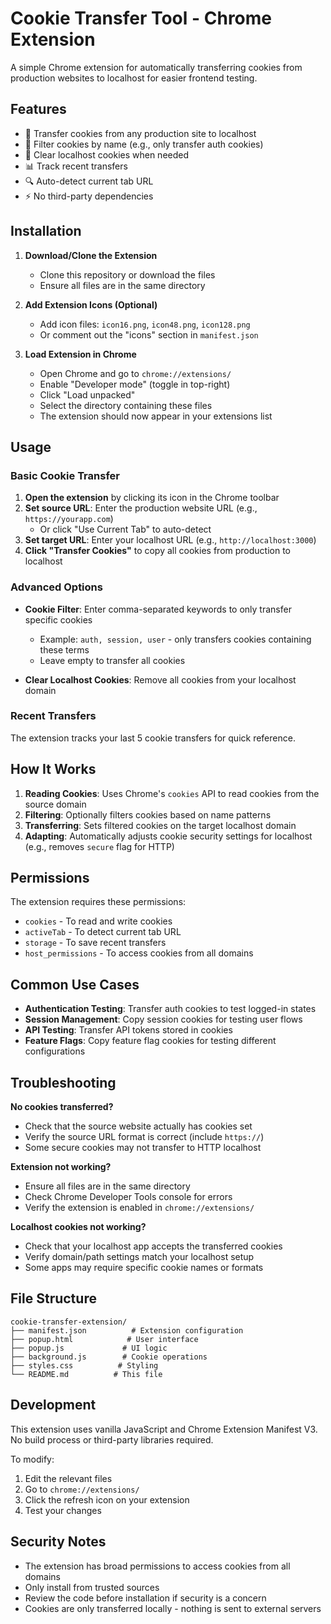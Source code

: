 # Cookie Transfer Tool - Chrome Extension

A simple Chrome extension for automatically transferring cookies from production websites to localhost for easier frontend testing.

## Features

- 🍪 Transfer cookies from any production site to localhost
- 🎯 Filter cookies by name (e.g., only transfer auth cookies)
- 🧹 Clear localhost cookies when needed
- 📊 Track recent transfers
- 🔍 Auto-detect current tab URL
- ⚡ No third-party dependencies

## Installation

1. **Download/Clone the Extension**
   - Clone this repository or download the files
   - Ensure all files are in the same directory

2. **Add Extension Icons (Optional)**
   - Add icon files: `icon16.png`, `icon48.png`, `icon128.png`
   - Or comment out the "icons" section in `manifest.json`

3. **Load Extension in Chrome**
   - Open Chrome and go to `chrome://extensions/`
   - Enable "Developer mode" (toggle in top-right)
   - Click "Load unpacked"
   - Select the directory containing these files
   - The extension should now appear in your extensions list

## Usage

### Basic Cookie Transfer

1. **Open the extension** by clicking its icon in the Chrome toolbar
2. **Set source URL**: Enter the production website URL (e.g., `https://yourapp.com`)
   - Or click "Use Current Tab" to auto-detect
3. **Set target URL**: Enter your localhost URL (e.g., `http://localhost:3000`)
4. **Click "Transfer Cookies"** to copy all cookies from production to localhost

### Advanced Options

- **Cookie Filter**: Enter comma-separated keywords to only transfer specific cookies
  - Example: `auth, session, user` - only transfers cookies containing these terms
  - Leave empty to transfer all cookies

- **Clear Localhost Cookies**: Remove all cookies from your localhost domain

### Recent Transfers

The extension tracks your last 5 cookie transfers for quick reference.

## How It Works

1. **Reading Cookies**: Uses Chrome's `cookies` API to read cookies from the source domain
2. **Filtering**: Optionally filters cookies based on name patterns
3. **Transferring**: Sets filtered cookies on the target localhost domain
4. **Adapting**: Automatically adjusts cookie security settings for localhost (e.g., removes `secure` flag for HTTP)

## Permissions

The extension requires these permissions:
- `cookies` - To read and write cookies
- `activeTab` - To detect current tab URL
- `storage` - To save recent transfers
- `host_permissions` - To access cookies from all domains

## Common Use Cases

- **Authentication Testing**: Transfer auth cookies to test logged-in states
- **Session Management**: Copy session cookies for testing user flows  
- **API Testing**: Transfer API tokens stored in cookies
- **Feature Flags**: Copy feature flag cookies for testing different configurations

## Troubleshooting

**No cookies transferred?**
- Check that the source website actually has cookies set
- Verify the source URL format is correct (include `https://`)
- Some secure cookies may not transfer to HTTP localhost

**Extension not working?**
- Ensure all files are in the same directory
- Check Chrome Developer Tools console for errors
- Verify the extension is enabled in `chrome://extensions/`

**Localhost cookies not working?**
- Check that your localhost app accepts the transferred cookies
- Verify domain/path settings match your localhost setup
- Some apps may require specific cookie names or formats

## File Structure

```
cookie-transfer-extension/
├── manifest.json          # Extension configuration
├── popup.html            # User interface
├── popup.js             # UI logic
├── background.js        # Cookie operations
├── styles.css          # Styling
└── README.md          # This file
```

## Development

This extension uses vanilla JavaScript and Chrome Extension Manifest V3. No build process or third-party libraries required.

To modify:
1. Edit the relevant files
2. Go to `chrome://extensions/`
3. Click the refresh icon on your extension
4. Test your changes

## Security Notes

- The extension has broad permissions to access cookies from all domains
- Only install from trusted sources
- Review the code before installation if security is a concern
- Cookies are only transferred locally - nothing is sent to external servers 